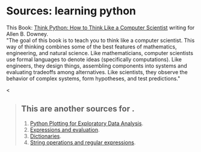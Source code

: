 # Sources: learning python
This Book:  [Think Python: How to Think Like a Computer Scientist](http://www.greenteapress.com/thinkpython/html/index.html "Title") writing for Allen B. Downey.  
"The goal of this book is to teach you to think like a computer scientist. This way of thinking combines some of the best features of   mathematics, engineering, and natural science. Like mathematicians, computer scientists use formal languages to denote ideas (specifically  computations). Like engineers, they design things, assembling components into systems and evaluating tradeoffs among alternatives. Like scientists, they observe the behavior of complex systems, form hypotheses, and test predictions."



<
> ## This are another sources for .
> 
> 1.   [Python Plotting for Exploratory Data Analysis](http://pythonplot.com/ "Title").
> 2.   [Expressions and evaluation](https://github.com/ledeprogram/courses/blob/master/databases/01%20Lists.ipynb "Title").
> 3.   [Dictionaries](https://github.com/ledeprogram/courses/blob/master/databases/02%20Dictionaries%20and%20Web%20APIs.ipynb "Title").
> 4.   [String operations and regular expressions](https://github.com/ledeprogram/courses/blob/master/databases/03%20Strings%20and%20regular%20expressions.ipynb "Title").
> 
>     
